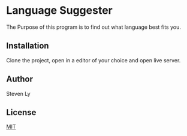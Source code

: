 # Language Suggester
The Purpose of this program is to find out what language best fits you.

## Installation
Clone the project, open in a editor of your choice and open live server.

## Author
Steven Ly

## License
[MIT](https://choosealicense.com/licenses/mit/)